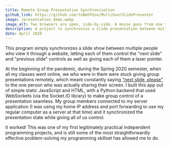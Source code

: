 ```yaml
---
title: Remote Group Presentation Synchronization
github_link: https://github.com/toBeOfUse/MultiUserSlidePresenter
image: /presentation_demo.webp
image_alt: Two browsers are open, side-by-side. A mouse goes from one to the other, clicking "next" and "previous" buttons, checking a "laser pointer" checkbox, and waving itself over some slides. When one browser goes to the next or previous slide, so does the other, and the laser point is visible in both browsers.
description: A project to synchronize a slide presentation between multiple computers.
date: April 2020
---
```


This program simply synchronizes a slide show between multiple people who view it through a website, letting each of them control the "next slide" and "previous slide" controls as well as giving each of them a laser pointer.

At the beginning of the pandemic, during the Spring 2020 semester, when all my classes went online, we who were in them were stuck giving group presentations remotely, which meant constantly saying ["next slide, please"](https://xkcd.com/2470/) to the one person who was actually sharing their screen. I built this app out of simple static JavaScript and HTML, with a Python backend that used WebSockets (via the Socket.IO library) to make group control of a presentation seamless. My group members connected to my server application (I was using my home IP address and port forwarding to use my regular computer as a server at that time) and it synchronized the presentation state while giving all of us control.

It worked! This was one of my first legitimately practical independent programming projects, and is still some of the most straightforwardly effective problem-solving my programming skillset has allowed me to do.
